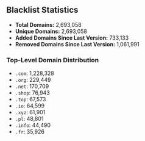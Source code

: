 ## Blacklist Statistics

- **Total Domains:** 2,693,058
- **Unique Domains:** 2,693,058
- **Added Domains Since Last Version:** 733,133
- **Removed Domains Since Last Version:** 1,061,991

### Top-Level Domain Distribution

-  `.com`: 1,228,328
-  `.org`: 229,449
-  `.net`: 170,709
-  `.shop`: 76,943
-  `.top`: 67,573
-  `.io`: 64,599
-  `.xyz`: 61,901
-  `.pl`: 48,801
-  `.info`: 44,490
-  `.fr`: 35,926
